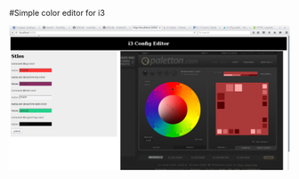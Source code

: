 #Simple color editor for i3

![GitHub Logo](https://github.com/kraken97/i3configEditor/blob/master/sreen.png)

